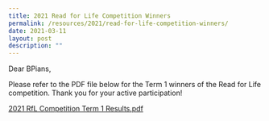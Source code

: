```yaml
---
title: 2021 Read for Life Competition Winners
permalink: /resources/2021/read-for-life-competition-winners/
date: 2021-03-11
layout: post
description: ""
---
```

Dear BPians,  
  
Please refer to the PDF file below for the Term 1 winners of the Read for Life competition. Thank you for your active participation!  
  
[2021 RfL Competition Term 1 Results.pdf](/files/2021%20RfL%20Competition%20Term%201%20Results.pdf)